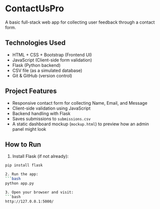 # ContactUsPro

A basic full-stack web app for collecting user feedback through a contact form.

## Technologies Used

- HTML + CSS + Bootstrap (Frontend UI)
- JavaScript (Client-side form validation)
- Flask (Python backend)
- CSV file (as a simulated database)
- Git & GitHub (version control)

## Project Features

- Responsive contact form for collecting Name, Email, and Message
- Client-side validation using JavaScript
- Backend handling with Flask
- Saves submissions to `submissions.csv`
- A static dashboard mockup (`mockup.html`) to preview how an admin panel might look

## How to Run

1. Install Flask (if not already):
```bash
pip install flask

2. Run the app:
```bash
python app.py

3. Open your browser and visit:
```bash
http://127.0.0.1:5000/
